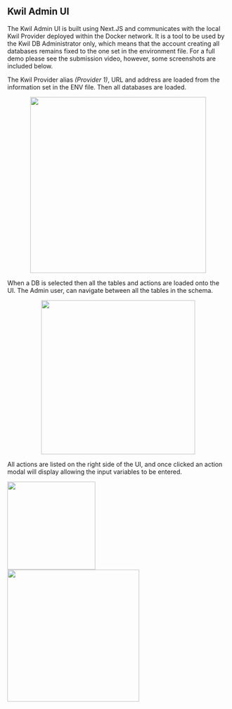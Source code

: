 ## Kwil Admin UI

The Kwil Admin UI is built using Next.JS and communicates with the local Kwil Provider deployed within the Docker network. It is a tool to be used by the Kwil DB Administrator only, which means that the account creating all databases remains fixed to the one set in the environment file. For a full demo please see the submission video, however, some screenshots are included below.

The Kwil Provider alias _(Provider 1)_, URL and address are loaded from the information set in the ENV file. Then all databases are loaded.

<div style="display: flex; justify-content: center;">
<img src="https://lets.embrace.community/arweave-hack/kwil-provider.png" style="height: 400px;" />
</div>

When a DB is selected then all the tables and actions are loaded onto the UI. The Admin user, can navigate between all the tables in the schema.

<div style="display: flex; justify-content: center;">
<img src="https://lets.embrace.community/arweave-hack/kwil-admin.png" style="height: 350px;" />
</div>

All actions are listed on the right side of the UI, and once clicked an action modal will display allowing the input variables to be entered.

<div style="display: flex; justify-content: space-between;">
<img src="https://lets.embrace.community/arweave-hack/kwil-action-list.png" style="height: 200px;" />
</div>
<div style="display: flex; justify-content: space-between;">
<img src="https://lets.embrace.community/arweave-hack/kwil-action.png" style="height: 300px;" />
</div>
